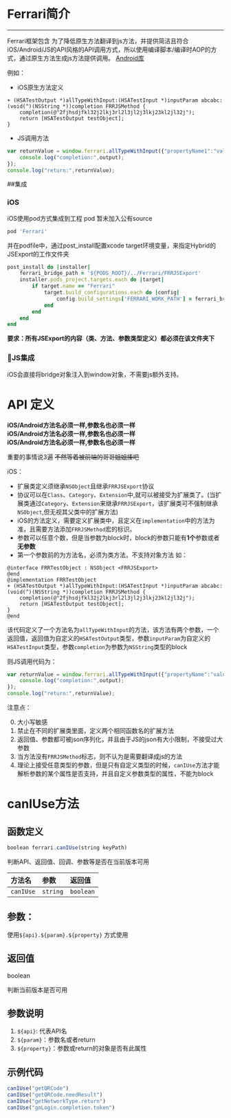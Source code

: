 # Ferrari简介
---

Ferrari框架包含
为了降低原生方法翻译到js方法，并提供简洁且符合iOS/Android/JS的API风格的API调用方式，所以使用编译脚本/编译时AOP的方式，通过原生方法生成js方法提供调用。
[Android库](https://github.com/snailycy/AndroidHybridLib)

例如：
- iOS原生方法定义

```objc
+ (HSATestOutput *)allTypeWithInput:(HSATestInput *)inputParam abcabc:(void(^)(NSString *))completion FRRJSMethod {
    completion(@"2fjhsdjfkl32j2lkj3rl2l3jl2j3lkj23kl2jl32j");
    return [HSATestOutput testObject];
}
```

- JS调用方法
```js
var returnValue = window.ferrari.allTypeWithInput({"propertyName1":"value1","propertyName2":23333},(output)=>{
    console.log("completion:",output);
});
console.log("return:",returnValue);
```


##集成
### iOS
iOS使用pod方式集成到工程
pod 暂未加入公有source

```ruby
pod 'Ferrari'
```
并在podfile中，通过post_install配置xcode target环境变量，来指定Hybrid的JSExport的工作文件夹
```ruby
post_install do |installer|
    ferrari_bridge_path = '${PODS_ROOT}/../Ferrari/FRRJSExport'
    installer.pods_project.targets.each do |target|
        if target.name == "Ferrari"
            target.build_configurations.each do |config|
                config.build_settings['FERRARI_WORK_PATH'] = ferrari_bridge_path
            end
        end
    end
end
```
**要求：所有JSExport的内容（类、方法、参数类型定义）都必须在该文件夹下**

### JS集成
iOS会直接将bridge对象注入到window对象，不需要js额外支持。


# API 定义

**iOS/Android方法名必须一样,参数名也必须一样**<br />
**iOS/Android方法名必须一样,参数名也必须一样**<br />
**iOS/Android方法名必须一样,参数名也必须一样**<br />

重要的事情说3遍 ~~不然等着被前端的哥哥姐姐揍吧~~

iOS：
- 扩展类定义须继承`NSObject`且继承`FRRJSExport`协议
- 协议可以在`Class`、`Category`、`Extension`中,就可以被接受为扩展类了。(当扩展类通过`Category`、`Extension`来继承`FRRJSExport`，该扩展类可不强制继承`NSObject`,但无视其父类中的扩展方法)
- iOS的方法定义，需要定义扩展类中，且定义在`implementation`中的方法为准，且需要方法添加`FRRJSMethod`宏的标识。
- 参数可以任意个数，但是当参数为block时，block的参数只能有**1个**参数或者**无参数**
- 第一个参数前的为方法名，必须为类方法，不支持对象方法
如：

```objc
@interface FRRTestObject : NSObject <FRRJSExport>
@end
@implementation FRRTestObject
+ (HSATestOutput *)allTypeWithInput:(HSATestInput *)inputParam abcabc:(void(^)(NSString *))completion FRRJSMethod {
    completion(@"2fjhsdjfkl32j2lkj3rl2l3jl2j3lkj23kl2jl32j");
    return [HSATestOutput testObject];
}
@end
```

该代码定义了一个方法名为`allTypeWithInput`的方法，该方法有两个参数，一个返回值，返回值为自定义的`HSATestOutput`类型，参数`inputParam`为自定义的`HSATestInput`类型，参数`completion`为参数为`NSString`类型的block

则JS调用代码为：

```js
var returnValue = window.ferrari.allTypeWithInput({"propertyName":"value1",propertyName:23333},(output)=>{
    console.log("completion:",output);
});
console.log("return:",returnValue);
```

注意点：

0. 大小写敏感
0. 禁止在不同的扩展类里面，定义两个相同函数名的扩展方法
0. 返回值、参数都可被json序列化，并且由于JS的json有大小限制，不接受过大参数
0. 当方法没有`FRRJSMethod`标志，则不认为是需要翻译成js的方法
0. 理论上接受任意类型的参数，但是只有自定义类型的时候，`canIUse`方法才能解析参数的某个属性是否支持，并且自定义参数类型的属性，不能为block


# canIUse方法

## 函数定义
```javascript
boolean ferrari.canIUse(string keyPath)
```

判断API、返回值、回调、参数等是否在当前版本可用

| 方法名  | 参数    | 返回值  |
|:---     |:---     |:---     |
|`canIUse`|`string` |`boolean`|

## 参数：

使用`${api}.${param}.${property}` 方式使用

## 返回值
boolean

判断当前版本是否可用

## 参数说明

1. `${api}`: 代表API名
1. `${param}`：参数名或者return
1. `${property}`：参数或return的对象是否有此属性

## 示例代码
```javascript
canIUse("getQRCode")
canIUse("getQRCode.needResult")
canIUse("getNetworkType.return")
canIUse("goLogin.completion.token")
```
